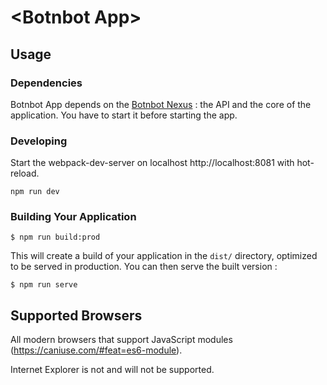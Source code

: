 # \<Botnbot App\>

## Usage

### Dependencies

Botnbot App depends on the [Botnbot Nexus](https://github.com/frocher/bnb_nexus) : the API and the core of the application.
You have to start it before starting the app. 

### Developing

Start the webpack-dev-server on localhost http://localhost:8081 with hot-reload.

```
npm run dev
```

### Building Your Application

```
$ npm run build:prod
```

This will create a build of your application in the `dist/` directory, optimized to be served in production. You can then serve the built version :

```
$ npm run serve
```

## Supported Browsers

All modern browsers that support JavaScript modules (https://caniuse.com/#feat=es6-module).

Internet Explorer is not and will not be supported.
